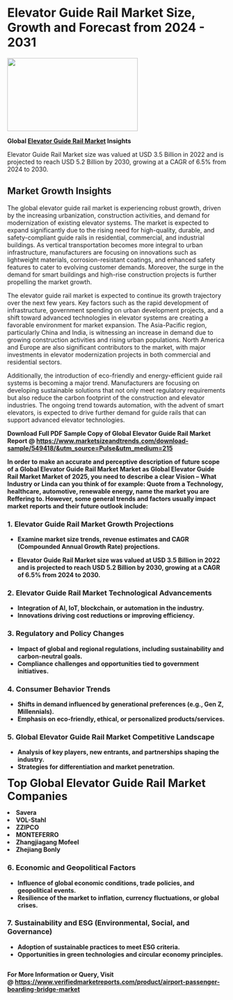 <H1>Elevator Guide Rail Market Size, Growth and Forecast from 2024 - 2031</H1><img class="aligncenter size-medium wp-image-584254" src="https://thirdeyenews.in/wp-content/uploads/2024/09/Global-Market-Research-300x168.jpeg" alt="" width="300" height="168" /><p><strong>Global&nbsp;<a href="https://www.marketsizeandtrends.com/download-sample/549418/&amp;utm_source=Pulse&amp;utm_medium=215">Elevator Guide Rail Market</a> Insights</strong></p><p>Elevator Guide Rail Market size was valued at USD 3.5 Billion in 2022 and is projected to reach USD 5.2 Billion by 2030, growing at a CAGR of 6.5% from 2024 to 2030.</p><p><h2>Market Growth Insights</h2> <p>The global elevator guide rail market is experiencing robust growth, driven by the increasing urbanization, construction activities, and demand for modernization of existing elevator systems. The market is expected to expand significantly due to the rising need for high-quality, durable, and safety-compliant guide rails in residential, commercial, and industrial buildings. As vertical transportation becomes more integral to urban infrastructure, manufacturers are focusing on innovations such as lightweight materials, corrosion-resistant coatings, and enhanced safety features to cater to evolving customer demands. Moreover, the surge in the demand for smart buildings and high-rise construction projects is further propelling the market growth.</p> <p><strong></strong></p> <p>The elevator guide rail market is expected to continue its growth trajectory over the next few years. Key factors such as the rapid development of infrastructure, government spending on urban development projects, and a shift toward advanced technologies in elevator systems are creating a favorable environment for market expansion. The Asia-Pacific region, particularly China and India, is witnessing an increase in demand due to growing construction activities and rising urban populations. North America and Europe are also significant contributors to the market, with major investments in elevator modernization projects in both commercial and residential sectors.</p> <p>Additionally, the introduction of eco-friendly and energy-efficient guide rail systems is becoming a major trend. Manufacturers are focusing on developing sustainable solutions that not only meet regulatory requirements but also reduce the carbon footprint of the construction and elevator industries. The ongoing trend towards automation, with the advent of smart elevators, is expected to drive further demand for guide rails that can support advanced elevator technologies.</p> <p><strong></p><p><span class=""><strong>Download Full PDF Sample Copy of Global Elevator Guide Rail Market Report</strong> @ <a href="https://www.marketsizeandtrends.com/download-sample/549418/&amp;utm_source=Pulse&amp;utm_medium=215" target="_blank">https://www.marketsizeandtrends.com/download-sample/549418/&amp;utm_source=Pulse&amp;utm_medium=215</a></span></p><p>In order to make an accurate and perceptive description of future scope of a Global&nbsp;Elevator Guide Rail Market Market as Global&nbsp;Elevator Guide Rail Market Market of 2025, you need to describe a clear Vision &ndash; What Industry or Linda can you think of for example: Quote from a Technology, healthcare, automotive, renewable energy, name the market you are Reffering to. However, some general trends and factors usually impact market reports and their future outlook include:</p><h3>1.&nbsp;<strong>Elevator Guide Rail Market Growth Projections</strong></h3><ul><li>Examine market size trends, revenue estimates and CAGR (Compounded Annual Growth Rate) projections.</li><li><p>Elevator Guide Rail Market size was valued at USD 3.5 Billion in 2022 and is projected to reach USD 5.2 Billion by 2030, growing at a CAGR of 6.5% from 2024 to 2030.</p></li></ul><h3>2.&nbsp;<strong>Elevator Guide Rail Market Technological Advancements</strong></h3><ul><li>Integration of AI, IoT, blockchain, or automation in the industry.</li><li>Innovations driving cost reductions or improving efficiency.</li></ul><h3>3.&nbsp;<strong>Regulatory and Policy Changes</strong></h3><ul><li>Impact of global and regional regulations, including sustainability and carbon-neutral goals.</li><li>Compliance challenges and opportunities tied to government initiatives.</li></ul><h3>4.&nbsp;<strong>Consumer Behavior Trends</strong></h3><ul><li>Shifts in demand influenced by generational preferences (e.g., Gen Z, Millennials).</li><li>Emphasis on eco-friendly, ethical, or personalized products/services.</li></ul><h3>5.&nbsp;<strong>Global Elevator Guide Rail Market Competitive Landscape</strong></h3><ul><li>Analysis of key players, new entrants, and partnerships shaping the industry.</li><li>Strategies for differentiation and market penetration.</li></ul><p data-pm-slice="1 1 []"><span style="color: inherit; font-family: inherit; font-size: 25px;">Top Global Elevator Guide Rail Market Companies</span></p><div class="" data-test-id=""><p><li>Savera</li><li> VOL-Stahl</li><li> ZZIPCO</li><li> MONTEFERRO</li><li> Zhangjiagang Mofeel</li><li> Zhejiang Bonly</li></p></div><h3>6.&nbsp;<strong>Economic and Geopolitical Factors</strong></h3><ul><li>Influence of global economic conditions, trade policies, and geopolitical events.</li><li>Resilience of the market to inflation, currency fluctuations, or global crises.</li></ul><h3>7.&nbsp;<strong>Sustainability and ESG (Environmental, Social, and Governance)</strong></h3><ul><li>Adoption of sustainable practices to meet ESG criteria.</li><li>Opportunities in green technologies and circular economy principles.</li></ul><h2><strong style="font-size: 14px;">For More Information or Query, Visit @&nbsp;</strong><a style="background-color: #ffffff; font-size: 14px;" href="https://www.marketsizeandtrends.com/report/elevator-guide-rail-market/" target="_blank">https://www.verifiedmarketreports.com/product/airport-passenger-boarding-bridge-market</a></h2>
